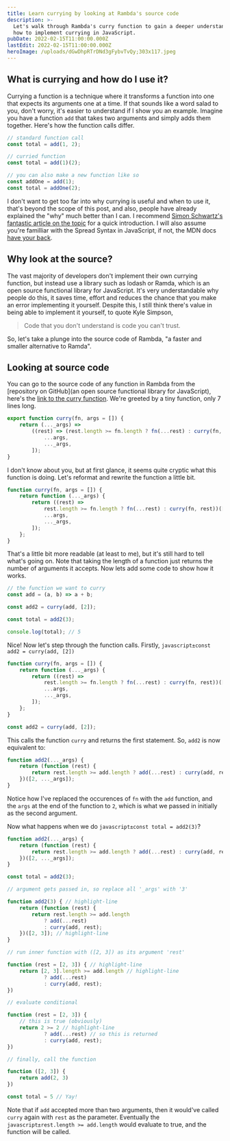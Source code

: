 ```yaml
---
title: Learn currying by looking at Rambda's source code
description: >-
  Let's walk through Rambda's curry function to gain a deeper understanding of
  how to implement currying in JavaScript.
pubDate: 2022-02-15T11:00:00.000Z
lastEdit: 2022-02-15T11:00:00.000Z
heroImage: /uploads/dGwDhpRTrDNd3gFybvTvQy;303x117.jpeg
---
```


## What is currying and how do I use it?

Currying a function is a technique where it transforms a function into one that expects its arguments one at a time. If that sounds like a word salad to you, don't worry, it's easier to understand if I show you an example. Imagine you have a function `add` that takes two arguments and simply adds them together. Here's how the function calls differ.

```javascript
// standard function call
const total = add(1, 2);

// curried function
const total = add(1)(2);

// you can also make a new function like so
const addOne = add(1);
const total = addOne(2);
```

I don't want to get too far into why currying is useful and when to use it, that's beyond the scope of this post, and also, people have already explained the "why" much better than I can. I recommend [Simon Schwartz's fantastic article on the topic](https://medium.com/dailyjs/why-the-fudge-should-i-use-currying-84e4000c8743) for a quick introduction. I will also assume you're familliar with the Spread Syntax in JavaScript, if not, the MDN docs [have your back](https://developer.mozilla.org/en-US/docs/Web/JavaScript/Reference/Operators/Spread_syntax).

## Why look at the source?

The vast majority of developers don't implement their own currying function, but instead use a library such as lodash or Ramda, which is an open source functional library for JavaScript. It's very understandable why people do this, it saves time, effort and reduces the chance that you make an error implementing it yourself. Despite this, I still think there's value in being able to implement it yourself, to quote Kyle Simpson,

> Code that you don't understand is code you can't trust.

So, let's take a plunge into the source code of Rambda, "a faster and smaller alternative to Ramda".

## Looking at source code

You can go to the source code of any function in Rambda from the [repository on GitHub](an open source functional library for JavaScript), here's the [link to the curry function](https://github.com/selfrefactor/rambda/blob/master/src/curry.js). We're greeted by a tiny function, only 7 lines long.

```javascript
export function curry(fn, args = []) {
	return (..._args) =>
		((rest) => (rest.length >= fn.length ? fn(...rest) : curry(fn, rest)))([
			...args,
			..._args,
		]);
}
```

I don't know about you, but at first glance, it seems quite cryptic what this function is doing. Let's reformat and rewrite the function a little bit.

```javascript
function curry(fn, args = []) {
	return function (..._args) {
		return ((rest) =>
			rest.length >= fn.length ? fn(...rest) : curry(fn, rest))([
			...args,
			..._args,
		]);
	};
}
```

That's a little bit more readable (at least to me), but it's still hard to tell what's going on. Note that taking the length of a function just returns the number of arguments it accepts. Now lets add some code to show how it works.

```javascript
// the function we want to curry
const add = (a, b) => a + b;

const add2 = curry(add, [2]);

const total = add2(3);

console.log(total); // 5
```

Nice! Now let's step through the function calls. Firstly, `javascript±const add2 = curry(add, [2])`

```javascript
function curry(fn, args = []) {
	return function (..._args) {
		return ((rest) =>
			rest.length >= fn.length ? fn(...rest) : curry(fn, rest))([
			...args,
			..._args,
		]);
	};
}

const add2 = curry(add, [2]);
```

This calls the function `curry` and returns the first statement. So, `add2` is now equivalent to:

```javascript
function add2(..._args) {
	return (function (rest) {
		return rest.length >= add.length ? add(...rest) : curry(add, rest);
	})([2, ..._args]);
}
```

Notice how I've replaced the occurences of `fn` with the `add` function, and the `args` at the end of the function to `2`, which is what we passed in initially as the second argument.

Now what happens when we do `javascript±const total = add2(3)`?

```javascript
function add2(..._args) {
	return (function (rest) {
		return rest.length >= add.length ? add(...rest) : curry(add, rest);
	})([2, ..._args]);
}

const total = add2(3);
```

```javascript
// argument gets passed in, so replace all '_args' with '3'

function add2(3) { // highlight-line
	return (function (rest) {
		return rest.length >= add.length
			? add(...rest)
			: curry(add, rest);
	})([2, 3]); // highlight-line
}
```

```javascript
// run inner function with ([2, 3]) as its argument 'rest'

function (rest = [2, 3]) { // highlight-line
	return [2, 3].length >= add.length // highlight-line
			? add(...rest)
			: curry(add, rest);
})
```

```javascript
// evaluate conditional

function (rest = [2, 3]) {
	// this is true (obviously)
	return 2 >= 2 // highlight-line
			? add(...rest) // so this is returned
			: curry(add, rest);
})
```

```javascript
// finally, call the function

function ([2, 3]) {
	return add(2, 3)
})

const total = 5 // Yay!
```

Note that if `add` accepted more than two arguments, then it would've called `curry` again with `rest` as the parameter. Eventually the `javascript±rest.length >= add.length` would evaluate to true, and the function will be called.
